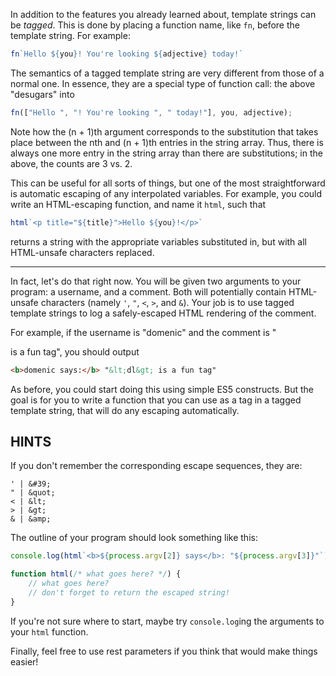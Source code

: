 In addition to the features you already learned about, template strings can be _tagged_. This is done by placing a function name, like `fn`, before the template string. For example:

```js
fn`Hello ${you}! You're looking ${adjective} today!`
```

The semantics of a tagged template string are very different from those of a normal one. In essence, they are a special type of function call: the above "desugars" into

```js
fn(["Hello ", "! You're looking ", " today!"], you, adjective);
```

Note how the (n + 1)th argument corresponds to the substitution that takes place between the nth and (n + 1)th entries in the string array. Thus, there is always one more entry in the string array than there are substitutions; in the above, the counts are 3 vs. 2.

This can be useful for all sorts of things, but one of the most straightforward is automatic escaping of any interpolated variables. For example, you could write an HTML-escaping function, and name it `html`, such that

```js
html`<p title="${title}">Hello ${you}!</p>`
```

returns a string with the appropriate variables substituted in, but with all HTML-unsafe characters replaced.

---

In fact, let's do that right now. You will be given two arguments to your program: a username, and a comment. Both will potentially contain HTML-unsafe characters (namely `'`, `"`, `<`, `>`, and `&`). Your job is to use tagged template strings to log a safely-escaped HTML rendering of the comment.

For example, if the username is "domenic" and the comment is "<dl> is a fun tag", you should output

```html
<b>domenic says:</b> "&lt;dl&gt; is a fun tag"
```

As before, you could start doing this using simple ES5 constructs. But the goal is for you to write a function that you can use as a tag in a tagged template string, that will do any escaping automatically.

## HINTS

If you don't remember the corresponding escape sequences, they are:

```
' | &#39;
" | &quot;
< | &lt;
> | &gt;
& | &amp;
```

The outline of your program should look something like this:

```js
console.log(html`<b>${process.argv[2]} says</b>: "${process.argv[3]}"`);

function html(/* what goes here? */) {
    // what goes here?
    // don't forget to return the escaped string!
}
```

If you're not sure where to start, maybe try `console.log`ing the arguments to your `html` function.

Finally, feel free to use rest parameters if you think that would make things easier!
